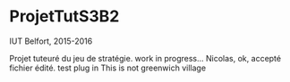 # ProjetTutS3B2
IUT Belfort, 2015-2016

Projet tuteuré du jeu de stratégie.
work in progress...
Nicolas, ok, accepté fichier édité.
test plug in
This is not greenwich village

